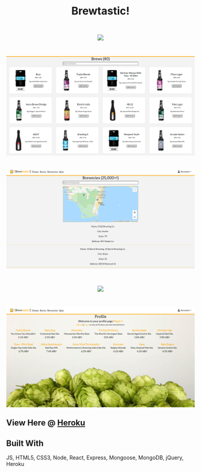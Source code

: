 <div align=center>
    <h1 align=center>
        Brewtastic!
        <br>
        <br>
        <img align=center src="https://github.com/neekyo/Brewtastic/blob/master/assets/prev1.png">
        <br>
        <br>
        <img align=center src="https://github.com/neekyo/Brewtastic/blob/master/assets/prev2.png">
        <br>
        <br>
        <img align=center src="https://github.com/neekyo/Brewtastic/blob/master/assets/prev3.png">
        <br>
        <br>
        <img align=center src="https://github.com/neekyo/Brewtastic/blob/master/assets/prev4.png">
        <br>
        <br>
        <img align=center src="https://github.com/neekyo/Brewtastic/blob/master/assets/prev5.png">
    </h1>
</div>

## View Here @ [Heroku](https://brewtasticapp.herokuapp.com/)

## Built With
JS, HTML5, CSS3, Node, React, Express, Mongoose, MongoDB, jQuery, Heroku
